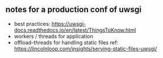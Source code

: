 
## notes for a production conf of uwsgi

* best practices: https://uwsgi-docs.readthedocs.io/en/latest/ThingsToKnow.html
* workers / threads for application 
* offload-threads for handling static files ref: https://lincolnloop.com/insights/serving-static-files-uwsgi/